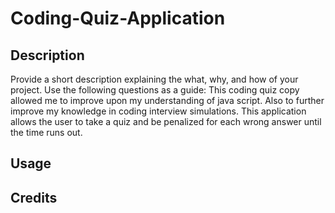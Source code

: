 # Coding-Quiz-Application

## Description

Provide a short description explaining the what, why, and how of your project. Use the following questions as a guide:
This coding quiz copy allowed me to improve upon my understanding of java script. Also to further improve my knowledge in coding interview simulations. This application allows the user to take a quiz and be penalized for each wrong answer until the time runs out. 

## Usage


## Credits
